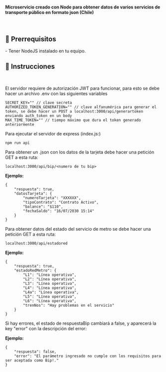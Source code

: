 <h4> Microservicio creado con Node para obtener datos de varios servicios de transporte público en formato json (Chile) </h4>
<br>

<h2> 📝 Prerrequisitos </h2>
    - Tener NodeJS instalado en tu equipo.

<h2> 📝 Instrucciones </h2>
<br>

<p> El servidor requiere de autorización JWT para funcionar, para esto se debe hacer un archivo .env con las siguientes variables </p>

```
SECRET_KEY="" // clave secreta
AUTHORIZED_TOKEN_GENERATION="" // clave alfanumérica para generar el token, se debe hacer un POST a localhost:3000/api/generartoken enviando auth_token en un body
MAX_TIME_TOKEN="" // tiempo máximo que dura el token generado anteriormente
```

<p> Para ejecutar el servidor de express (index.js:)  </p>

```
npm run api
```

<p> Para obtener un .json con los datos de la tarjeta debe hacer una petición GET a esta ruta: <p>

```
localhost:3000/api/bip/<numero de tu bip>
```

<strong>Ejemplo:</strong>

```
{
    "respuesta": true,
    "datosTarjeta": {
        "numeroTarjeta": "XXXXXX",
        "tipoContrato": "Contrato Activo",
        "balance": "$110",
        "fechaSaldo": "16/07/2030 15:14"
    }
}
```

<p> Para obtener datos del estado del servicio de metro se debe hacer una petición GET a esta ruta: <p>

```
localhost:3000/api/estadored
```

<strong>Ejemplo:</strong>

```
{
    "respuesta": true,
    "estadoRedMetro": {
        "L1": "Línea operativa",
        "L2": "Línea operativa",
        "L3": "Línea operativa",
        "L4": "Línea operativa",
        "L4a": "Línea operativa",
        "L5": "Línea operativa",
        "L6": "Línea operativa",
        "trenNos": "Hay problemas en el servicio"
    }
}
```

<p> Si hay errores, el estado de respuestaBip cambiará a false, y aparecerá la key "error" con la descripción del error:  </p>

<strong>Ejemplo:</strong>
<br />

```
{
    "respuesta": false,
    "error": "El parámetro ingresado no cumple con los requisitos para ser aceptada como Bip!."
}
```






